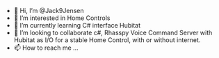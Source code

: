 - 👋 Hi, I’m @Jack9Jensen
- 👀 I’m interested in Home Controls
- 🌱 I’m currently learning C# interface Hubitat
- 💞️ I’m looking to collaborate c#, Rhasspy Voice Command Server with Hubitat as I/O for a stable Home Control, with or without internet.
- 📫 How to reach me ...

<!---
Jack9Jensen/Jack9Jensen is a ✨ special ✨ repository because its `README.md` (this file) appears on your GitHub profile.
You can click the Preview link to take a look at your changes.
--->
